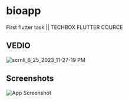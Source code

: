 # bioapp

First flutter task || TECHBOX FLUTTER COURCE 


## VEDIO
![scrnli_6_25_2023_11-27-19 PM](https://github.com/MohammedTAgha/BIO_APP/assets/36562531/946f42ae-048e-4db2-9931-97e350aecccc)


## Screenshots

![App Screenshot](https://via.placeholder.com/468x300?text=App+Screenshot+Here)

